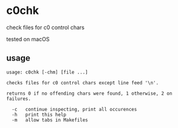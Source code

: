 # c0chk
check files for c0 control chars

tested on macOS

## usage

    usage: c0chk [-chm] [file ...]

    checks files for c0 control chars except line feed '\n'.

    returns 0 if no offending chars were found, 1 otherwise, 2 on failures.

      -c   continue inspecting, print all occurences
      -h   print this help
      -m   allow tabs in Makefiles
